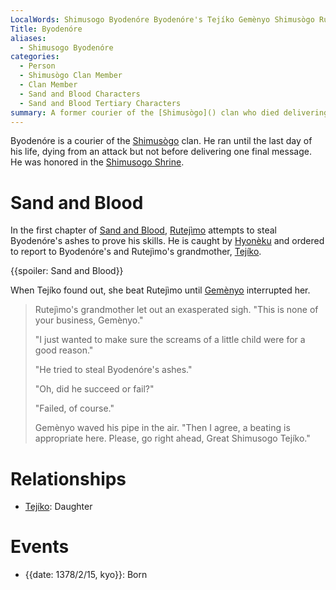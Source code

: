 ```yaml
---
LocalWords: Shimusogo Byodenóre Byodenóre's Tejíko Gemènyo Shimusògo Rutejìmo Hyonèku Rutejìmo's kyo
Title: Byodenóre
aliases:
  - Shimusogo Byodenóre
categories:
  - Person
  - Shimusògo Clan Member
  - Clan Member
  - Sand and Blood Characters
  - Sand and Blood Tertiary Characters
summary: A former courier of the [Shimusògo]() clan who died delivering his final message.
---
```


Byodenóre is a courier of the [Shimusògo]() clan. He ran until the last day of his life, dying from an attack but not before delivering one final message. He was honored in the [Shimusogo Shrine]().

# Sand and Blood

In the first chapter of [Sand and Blood](), [Rutejìmo]() attempts to steal Byodenóre's ashes to prove his skills. He is caught by [Hyonèku]() and ordered to report to Byodenóre's and Rutejìmo's grandmother, [Tejíko]().

{{spoiler: Sand and Blood}}

When Tejíko found out, she beat Rutejìmo until [Gemènyo]() interrupted her.

> Rutejìmo's grandmother let out an exasperated sigh. "This is none of your business, Gemènyo."
>
> "I just wanted to make sure the screams of a little child were for a good reason."
>
> "He tried to steal Byodenóre's ashes."
>
> "Oh, did he succeed or fail?"
>
> "Failed, of course."
>
> Gemènyo waved his pipe in the air. "Then I agree, a beating is appropriate here. Please, go right ahead, Great Shimusogo Tejíko."

# Relationships

* [Tejíko](): Daughter

# Events

* {{date: 1378/2/15, kyo}}: Born
